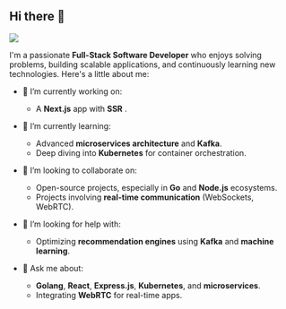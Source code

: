 ## Hi there 👋

![](https://komarev.com/ghpvc/?username=sakarbaral&style=flat-square&color=orange)


I'm a passionate **Full-Stack Software Developer** who enjoys solving problems, building scalable applications, and continuously learning new technologies. Here's a little about me:

- 🔭 I’m currently working on:  
  - A **Next.js** app with **SSR** .

- 🌱 I’m currently learning:
  - Advanced **microservices architecture** and **Kafka**.
  - Deep diving into **Kubernetes** for container orchestration.
  
- 👯 I’m looking to collaborate on:
  - Open-source projects, especially in **Go** and **Node.js** ecosystems.
  - Projects involving **real-time communication** (WebSockets, WebRTC).
  
- 🤔 I’m looking for help with:
  - Optimizing **recommendation engines** using **Kafka** and **machine learning**.
  
- 💬 Ask me about:
  - **Golang**, **React**, **Express.js**, **Kubernetes**, and **microservices**.
  - Integrating **WebRTC** for real-time apps.

